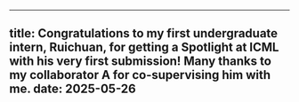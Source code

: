 ---

title: Congratulations to my first undergraduate intern, Ruichuan, for getting a Spotlight at ICML with his very first submission! Many thanks to my collaborator A for co-supervising him with me.
date: 2025-05-26
---